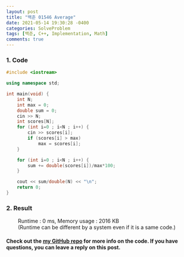 ```yaml
---
layout: post
title: "백준 01546 Average"
date: 2021-05-14 19:30:28 -0400
categories: SolveProblem
tags: [백준, C++, Implementation, Math]
comments: true
---
```


### 1. Code
```cpp
#include <iostream>

using namespace std;

int main(void) {
    int N;
    int max = 0;
    double sum = 0;
    cin >> N;
    int scores[N];
    for (int i=0 ; i<N ; i++) {
        cin >> scores[i];
        if (scores[i] > max)
            max = scores[i];
    }

    for (int i=0 ; i<N ; i++) {
        sum += double(scores[i])/max*100;
    }

    cout << sum/double(N) << "\n";
    return 0;
}
```

### 2. Result
&nbsp;&nbsp;&nbsp;&nbsp;&nbsp;&nbsp;&nbsp;&nbsp;Runtime : 0 ms, Memory usage : 2016 KB  
&nbsp;&nbsp;&nbsp;&nbsp;&nbsp;&nbsp;&nbsp;&nbsp;(Runtime can be different by a system even if it is a same code.)

#### Check out the [my GitHub repo][hyuk-gh] for more info on the code. If you have questions, you can leave a reply on this post.
[hyuk-gh]: https://github.com/dlgur1994/StudyAlgorithms

